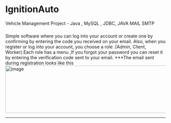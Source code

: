 # IgnitionAuto
Vehicle Management Project - Java , MySQL , JDBC, JAVA MAIL SMTP


###
Simple software where you can log into your account or create one by confirming by entering the code you received on your email.
Also, when you register or log into your account,  you choose a role .(Admin, Client, Worker).Each role has a menu ,If you forgot your password you can reset it by entering the verification code sent to your email.
 ***The email sent during registration looks like this
<img width="970" height="150" alt="image" src="https://user-images.githubusercontent.com/49691399/202919101-e406558b-1f4a-4e4f-9660-1f6e7fdb4518.png">
***
